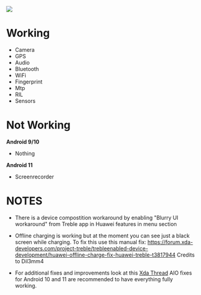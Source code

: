![](https://fdn2.gsmarena.com/vv/pics/huawei/huawei-p8-lite-2017-1.jpg)

# Working
* Camera
* GPS
* Audio
* Bluetooth
* WiFi
* Fingerprint
* Mtp
* RIL
* Sensors

# Not Working

**Android 9/10**
* Nothing

**Android 11**
* Screenrecorder


# NOTES
* There is a device compostition workaround by enabling "Blurry UI workaround" from Treble app in Huawei features in menu section
* Offline charging is working but at the moment you can see just a black screen while charging. To fix this use this manual fix: https://forum.xda-developers.com/project-treble/trebleenabled-device-development/huawei-offline-charge-fix-huawei-treble-t3817944 Credits to Dil3mm4

* For additional fixes and improvements look at this [Xda Thread](https://forum.xda-developers.com/t/gsi-pie-and-quack-manual-fixes-for-hi6250-devices.3936745/)
AIO fixes for Android 10 and 11 are recommended to have everything fully working.